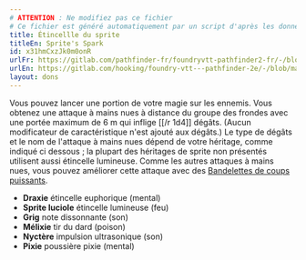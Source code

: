 ```yaml
---
# ATTENTION : Ne modifiez pas ce fichier
# Ce fichier est généré automatiquement par un script d'après les données du module Foundry VTT officiel et de sa traduction
title: Étincellle du sprite
titleEn: Sprite's Spark
id: x31hmCxzJk0m0onR
urlFr: https://gitlab.com/pathfinder-fr/foundryvtt-pathfinder2-fr/-/blob/master/data/feats/x31hmCxzJk0m0onR.htm
urlEn: https://gitlab.com/hooking/foundry-vtt---pathfinder-2e/-/blob/master/packs/data/feats.db/sprite-s-spark.json
layout: dons
---
```

Vous pouvez lancer une portion de votre magie sur les ennemis. Vous obtenez une attaque à mains nues à distance du groupe des frondes avec une portée maximum de 6 m qui inflige [[/r 1d4]] dégâts. (Aucun modificateur de caractéristique n'est ajouté aux dégâts.) Le type de dégâts et le nom de l'attaque à mains nues dépend de votre héritage, comme indiqué ci dessous ; la plupart des héritages de sprite non présentés utilisent aussi étincelle lumineuse. Comme les autres attaques à mains nues, vous pouvez améliorer cette attaque avec des [Bandelettes de coups puissants](../équipements/bandelettes-de-coups-puissants-+1.html).

- **Draxie** étincelle euphorique (mental)
- **Sprite luciole** étincelle lumineuse (feu)
- **Grig** note dissonnante (son)
- **Mélixie** tir du dard (poison)
- **Nyctère** impulsion ultrasonique (son)
- **Pixie** poussière pixie (mental)
